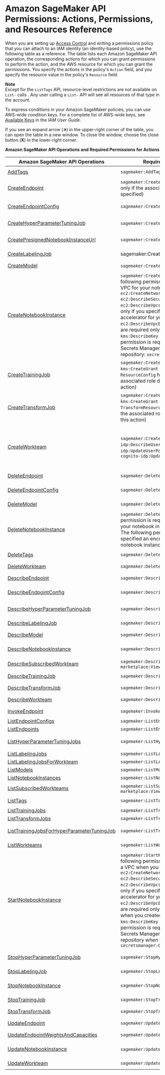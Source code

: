 # Amazon SageMaker API Permissions: Actions, Permissions, and Resources Reference<a name="api-permissions-reference"></a>

When you are setting up [Access Control](authentication-and-access-control.md#access-control) and writing a permissions policy that you can attach to an IAM identity \(an identity\-based policy\), use the following table as a reference\. The table lists each Amazon SageMaker API operation, the corresponding actions for which you can grant permissions to perform the action, and the AWS resource for which you can grant the permissions\. You specify the actions in the policy's `Action` field, and you specify the resource value in the policy's `Resource` field\. 

**Note**  
Except for the `ListTags` API, resource\-level restrictions are not available on `List-` calls \. Any user calling a `List-` API will see all resources of that type in the account\.

To express conditions in your Amazon SageMaker policies, you can use AWS\-wide condition keys\. For a complete list of AWS\-wide keys, see [Available Keys](https://docs.aws.amazon.com/IAM/latest/UserGuide/reference_policies_elements.html#AvailableKeys) in the *IAM User Guide*\. 

If you see an expand arrow \(**↗**\) in the upper\-right corner of the table, you can open the table in a new window\. To close the window, choose the close button \(**X**\) in the lower\-right corner\.


**Amazon SageMaker API Operations and Required Permissions for Actions**  

| Amazon SageMaker API Operations | Required Permissions \(API Actions\) | Resources | 
| --- | --- | --- | 
|  [AddTags](API_AddTags.md)  |  `sagemaker:AddTags`  |  `arn:aws:sagemaker:region:account-id:*`  | 
|  [CreateEndpoint](API_CreateEndpoint.md)  |  `sagemaker:CreateEndpoint` `kms:CreateGrant` \(required only if the associated `EndPointConfig` has a `KmsKeyId` specified\)  |  `arn:aws:sagemaker:region:account-id:endpoint/endpointName`  | 
|  [CreateEndpointConfig](API_CreateEndpointConfig.md)  |  `sagemaker:CreateEndpointConfig`  |  `arn:aws:sagemaker:region:account-id:endpoint-config/endpointConfigName`  | 
|  [CreateHyperParameterTuningJob](API_CreateHyperParameterTuningJob.md)  |  `sagemaker:CreateHyperParameterTuningJob` `iam:PassRole`   |  `arn:aws:sagemaker:region:account-id:hyper-parameter-tuning-job/hyperParameterTuningJobName`  | 
|  [CreatePresignedNotebookInstanceUrl](API_CreatePresignedNotebookInstanceUrl.md)  |  `sagemaker:CreatePresignedNotebookInstanceUrl`  |  `arn:aws:sagemaker:region:account-id:notebook-instance/notebookInstanceName`  | 
|  [CreateLabelingJob](API_CreateLabelingJob.md)  |  sagemaker:CreateLabelingJob iam:PassRole  |  `arn:aws:sagemaker:region:account-id:labeling-job/labelingJobName`  | 
|  [CreateModel](API_CreateModel.md)  |  `sagemaker:CreateModel` `iam:PassRole`  |  `arn:aws:sagemaker:region:account-id:model/modelName`  | 
|  [CreateNotebookInstance](API_CreateNotebookInstance.md)  |  `sagemaker:CreateNotebookInstance` `iam:PassRole` The following permissions are required only if you specify a VPC for your notebook instance: `ec2:CreateNetworkInterface` `ec2:DescribeSecurityGroups` `ec2:DescribeSubnets` `ec2:DescribeVpcs` The following permission is required only if you specify a VPC and an elastic inference accelerator for your notebook instance: `ec2:DescribeVpcEndpoints` The following permissions are required only if you specify an encryption key: `kms:DescribeKey` `kms:CreateGrant` The following permission is required only if you specify an AWS Secrets Manager secret to access a private Git repository: `secretsmanager:GetSecretValue`  |  `arn:aws:sagemaker:region:account-id:notebook-instance/notebookInstanceName`  | 
|  [CreateTrainingJob](API_CreateTrainingJob.md)  |  `sagemaker:CreateTrainingJob` `iam:PassRole` `kms:CreateGrant` \(required only if the associated `ResourceConfig` has a specified `VolumeKmsKeyId` and the associated role does not have a policy that permits this action\)  |  `arn:aws:sagemaker:region:account-id:training-job/trainingJobName`  | 
|  [CreateTransformJob](API_CreateTransformJob.md)  |  `sagemaker:CreateTransformJob` `iam:PassRole` `kms:CreateGrant` \(required only if the associated `TransformResources` has a specified `VolumeKmsKeyId` and the associated role does not have a policy that permits this action\)  |  `arn:aws:sagemaker:region:account-id:transform-job/transformJobName`  | 
|  [CreateWorkteam](API_CreateWorkteam.md)  |  `sagemaker:CreateWorkteam` `cognito-idp:DescribeUserPoolClient` `cognito-idp:UpdateUserPool` `cognito-idp:DescribeUserPool` `cognito-idp:UpdateUserPoolClient`  |  `arn:aws:sagemaker:region:account-id:workteam/private-crowd/work team name` `arn:aws:sagemaker:region:account-id:workteam/vendor-crowd/work team name` `arn:aws:sagemaker:region:account-id:workteam/public-crowd/work team name`  | 
|  [DeleteEndpoint](API_DeleteEndpoint.md)  |  `sagemaker:DeleteEndpoint`  |  `arn:aws:sagemaker:region:account-id:endpoint/endpointName`  | 
|  [DeleteEndpointConfig](API_DeleteEndpointConfig.md)  |  `sagemaker:DeleteEndpointConfig`  |  `arn:aws:sagemaker:region:account-id:endpoint-config/endpointConfigName`  | 
|  [DeleteModel](API_DeleteModel.md)  |  `sagemaker:DeleteModel`  |  `arn:aws:sagemaker:region:account-id:model/modelName`  | 
|  [DeleteNotebookInstance](API_DeleteNotebookInstance.md)  |  `sagemaker:DeleteNotebookInstance` The following permission is required only if you specified a VPC for your notebook instance: `ec2:DeleteNetworkInterface` The following permissions are required only if you specified an encryption key when you created the notebook instance: `kms:DescribeKey`  |  `arn:aws:sagemaker:region:account-id:notebook-instance/notebookInstanceName`  | 
|  [DeleteTags](API_DeleteTags.md)  |  `sagemaker:DeleteTags`  |  `arn:aws:sagemaker:region:account-id:*`  | 
|  [DeleteWorkteam](API_DeleteWorkteam.md)  |  `sagemaker:DeleteWorkteam`  |  `arn:aws:sagemaker:region:account-id:workteam/*`  | 
|  [DescribeEndpoint](API_DescribeEndpoint.md)  |  `sagemaker:DescribeEndpoint`  |  `arn:aws:sagemaker:region:account-id:endpoint/endpointName`  | 
|  [DescribeEndpointConfig](API_DescribeEndpointConfig.md)  |  `sagemaker:DescribeEndpointConfig`  |  `arn:aws:sagemaker:region:account-id:endpoint-config/endpointConfigName`  | 
|  [DescribeHyperParameterTuningJob](API_DescribeHyperParameterTuningJob.md)  |  `sagemaker:DescribeHyperParameterTuningJob`  |  `arn:aws:sagemaker:region:account-id:hyper-parameter-tuning-job/hyperParameterTuningJob`  | 
|  [DescribeLabelingJob](API_DescribeLabelingJob.md)  |  `sagemaker:DescribeLabelingJob`  |  `arn:aws:sagemaker:region:account-id:labeling-job/labelingJobName`  | 
|  [DescribeModel](API_DescribeModel.md)  |  `sagemaker:DescribeModel`  |  `arn:aws:sagemaker:region:account-id:model/modelName`  | 
|  [DescribeNotebookInstance](API_DescribeNotebookInstance.md)  |  `sagemaker:DescribeNotebookInstance `  |  `arn:aws:sagemaker:region:account-id:notebook-instance/notebookInstanceName`  | 
|  [DescribeSubscribedWorkteam](API_DescribeSubscribedWorkteam.md)  |  `sagemaker:DescribeSubscribedWorkteam` `aws-marketplace:ViewSubscriptions`  |  `arn:aws:sagemaker:region:account-id:workteam/*`  | 
|  [DescribeTrainingJob](API_DescribeTrainingJob.md)  |  `sagemaker:DescribeTrainingJob`  |  `arn:aws:sagemaker:region:account-id:training-job/trainingjobname`  | 
|  [DescribeTransformJob](API_DescribeTransformJob.md)  |  `sagemaker:DescribeTransformJob`  |  `arn:aws:sagemaker:region:account-id:transform-job/transformjobname`  | 
|  [DescribeWorkteam](API_DescribeWorkteam.md)  |  `sagemaker:DescribeWorkteam`  |  `arn:aws:sagemaker:region:account-id:workteam/*`  | 
|  [InvokeEndpoint](API_runtime_InvokeEndpoint.md)  |  `sagemaker:InvokeEndpoint`  |  `arn:aws:sagemaker:region:account-id:endpoint/endpointName`  | 
|  [ListEndpointConfigs](API_ListEndpointConfigs.md)  |  `sagemaker:ListEndpointConfigs`  |  `*`  | 
|  [ListEndpoints](API_ListEndpoints.md)  |  `sagemaker:ListEndpoints`  |  `*`  | 
|  [ListHyperParameterTuningJobs](API_ListHyperParameterTuningJobs.md)  |  `sagemaker:ListHyperParameterTuningJobs`  |  `arn:aws:sagemaker:region:account-id:hyper-parameter-tuning-job/hyperParameterTuningJob`  | 
|  [ListLabelingJobs](API_ListLabelingJobs.md)  |  `sagemaker:ListLabelingJobs`  |  `*`  | 
|  [ListLabelingJobsForWorkteam](API_ListLabelingJobsForWorkteam.md)  |  `sagemaker:ListLabelingJobForWorkteam`  |  `*`  | 
|  [ListModels](API_ListModels.md)  |  `sagemaker:ListModels`  |  `*`  | 
|  [ListNotebookInstances](API_ListNotebookInstances.md)  |  `sagemaker:ListNotebookInstances`  |  `*`  | 
|  [ListSubscribedWorkteams](API_ListSubscribedWorkteams.md)  |  `sagemaker:ListSubscribedWorkteams` `aws-marketplace:ViewSubscriptions`  |  `arn:aws:sagemaker:region:account-id:workteam/*`  | 
|  [ListTags](API_ListTags.md)  |  `sagemaker:ListTags`  |  `arn:aws:sagemaker:region:account-id:*`  | 
|  [ListTrainingJobs](API_ListTrainingJobs.md)  |  `sagemaker:ListTrainingJobs`  |  `*`  | 
|  [ListTransformJobs](API_ListTransformJobs.md)  |  `sagemaker:ListTransformJobs`  |  `*`  | 
|  [ListTrainingJobsForHyperParameterTuningJob](API_ListTrainingJobsForHyperParameterTuningJob.md)  |  `sagemaker:ListTrainingJobsForHyperParameterTuningJob`  |  `arn:aws:sagemaker:region:account-id:hyper-parameter-tuning-job/hyperParameterTuningJob`  | 
|  [ListWorkteams](API_ListWorkteams.md)  |  `sagemaker:ListWorkteams`  |  `arn:aws:sagemaker:region:account-id:workteam/*`  | 
|  [StartNotebookInstance](API_StartNotebookInstance.md)  |  `sagemaker:StartNotebookInstance` `iam:PassRole` The following permissions are required only if you specified a VPC when you created your notebook instance: `ec2:CreateNetworkInterface` `ec2:DescribeSecurityGroups` `ec2:DescribeSubnets` `ec2:DescribeVpcs` The following permission is required only if you specify a VPC and an elastic inference accelerator for your notebook instance: `ec2:DescribeVpcEndpoints` The following permissions are required only if you specified an encryption key when you created the notebookinstance: `kms:DescribeKey` `kms:CreateGrant` The following permission is required only if you specified an AWS Secrets Manager secret to access a private Git repository when you created the notebook instance: `secretsmanager:GetSecretValue`  |  `arn:aws:sagemaker:region:account-id:notebook-instance/notebookInstanceName`  | 
|  [StopHyperParameterTuningJob](API_StopHyperParameterTuningJob.md)  |  `sagemaker:StopHyperParameterTuningJob`  |  `arn:aws:sagemaker:region:account-id:hyper-parameter-tuning-job/hyperParameterTuningJob`  | 
|  [StopLabelingJob](API_StopLabelingJob.md)  |  `sagemaker:StopLabelingJob`  |  `arn:aws:sagemaker:region:account-id:labeling-job/labelingJobName`  | 
|  [StopNotebookInstance](API_StopNotebookInstance.md)  |  `sagemaker:StopNotebookInstance`  |  `arn:aws:sagemaker:region:account-id:notebook-instance/notebookInstanceName`  | 
|  [StopTrainingJob](API_StopTrainingJob.md)  |  `sagemaker:StopTrainingJob`  |  `arn:aws:sagemaker:region:account-id:training-job/trainingJobName`  | 
|  [StopTransformJob](API_StopTransformJob.md)  |  `sagemaker:StopTransformJob`  |  `arn:aws:sagemaker:region:account-id:transform-job/transformJobName`  | 
|  [UpdateEndpoint](API_UpdateEndpoint.md)  |  `sagemaker:UpdateEndpoint`  |  `arn:aws:sagemaker:region:account-id:endpoint/endpointName`  | 
|  [UpdateEndpointWeightsAndCapacities](API_UpdateEndpointWeightsAndCapacities.md)  |  `sagemaker:UpdateEndpointWeightsAndCapacities`  |  `arn:aws:sagemaker:region:account-id:endpoint/endpointName`  | 
|  [UpdateNotebookInstance](API_UpdateNotebookInstance.md)  |  `sagemaker:UpdateNotebookInstance` `iam:PassRole`  |  `arn:aws:sagemaker:region:account-id:notebook-instance/notebookInstanceName`  | 
|  [UpdateWorkteam](API_UpdateWorkteam.md)  |  `sagemaker:UpdateWorkteam`  |  `arn:aws:sagemaker:region:account-id:workteam/*`  | 